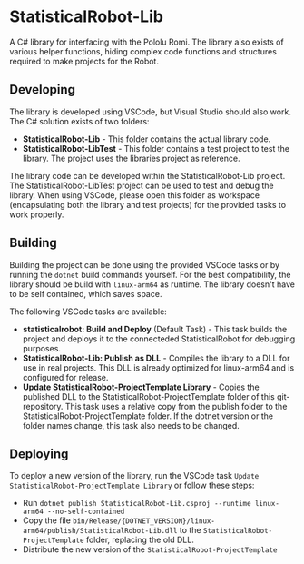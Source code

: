 # StatisticalRobot-Lib

A C# library for interfacing with the Pololu Romi. The library also exists of various helper functions, hiding complex code functions and structures required to make projects for the Robot.

## Developing

The library is developed using VSCode, but Visual Studio should also work. The C# solution exists of two folders:

- **StatisticalRobot-Lib** -
  This folder contains the actual library code.
- **StatisticalRobot-LibTest** -
  This folder contains a test project to test the library. The project uses the libraries project as reference.

The library code can be developed within the StatisticalRobot-Lib project. The StatisticalRobot-LibTest project can be used to test and debug the library.
When using VSCode, please open this folder as workspace (encapsulating both the library and test projects) for the provided tasks to work properly.

## Building

Building the project can be done using the provided VSCode tasks or by running the `dotnet` build commands yourself. For the best compatibility, the library should be build with `linux-arm64` as runtime. The library doesn't have to be self contained, which saves space.

The following VSCode tasks are available:

- **statisticalrobot: Build and Deploy** (Default Task) - This task builds the project and deploys it to the connecteded StatisticalRobot for debugging purposes.
- **StatisticalRobot-Lib: Publish as DLL** - Compiles the library to a DLL for use in real projects. This DLL is already optimized for linux-arm64 and is configured for release.
- **Update StatisticalRobot-ProjectTemplate Library** - Copies the published DLL to the StatisticalRobot-ProjectTemplate folder of this git-repository. This task uses a relative copy from the publish folder to the StatisticalRobot-ProjectTemplate folder. If the dotnet version or the folder names change, this task also needs to be changed.

## Deploying

To deploy a new version of the library, run the VSCode task `Update StatisticalRobot-ProjectTemplate Library` or follow these steps:

- Run `dotnet publish StatisticalRobot-Lib.csproj --runtime linux-arm64 --no-self-contained`
- Copy the file `bin/Release/{DOTNET_VERSION}/linux-arm64/publish/StatisticalRobot-Lib.dll` to the `StatisticalRobot-ProjectTemplate` folder, replacing the old DLL.
- Distribute the new version of the `StatisticalRobot-ProjectTemplate`
